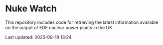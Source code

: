 # Nuke Watch

This repository includes code for retrieving the latest information available on the output of EDF nuclear power plants in the UK.

Last updated: 2025-09-19 13:24